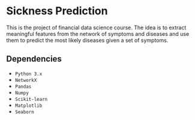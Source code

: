 # Sickness Prediction 
This is the project of financial data science course. 
The idea is to extract meaningful features from the network of symptoms and diseases and use them to predict the most likely diseases given a set of symptoms.

## Dependencies

- `Python 3.x`
- `NetworkX`
- `Pandas`
- `Numpy`
- `Scikit-learn`
- `Matplotlib`
- `Seaborn`